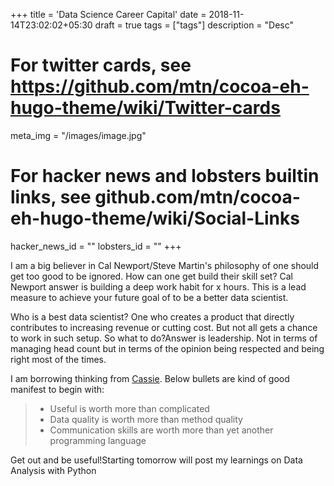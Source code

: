 +++
title = 'Data Science Career Capital'
date = 2018-11-14T23:02:02+05:30
draft = true
tags = ["tags"]
description = "Desc"

# For twitter cards, see https://github.com/mtn/cocoa-eh-hugo-theme/wiki/Twitter-cards
meta_img = "/images/image.jpg"

# For hacker news and lobsters builtin links, see github.com/mtn/cocoa-eh-hugo-theme/wiki/Social-Links
hacker_news_id = ""
lobsters_id = ""
+++

I am a big believer in Cal Newport/Steve Martin's philosophy of one should get too good to be ignored.
How can one get build their skill set? Cal Newport answer is building a deep work habit for x hours. This is a lead measure to achieve your future goal of to be a better data scientist.

Who is a best data scientist?
One who creates a product that directly contributes to increasing revenue or cutting cost. But not all gets a chance to work in such setup. So what to do?Answer is leadership. Not in terms of managing head count but in terms of the opinion being respected and being right most of the times. 

I am borrowing thinking from [Cassie](https://mlconf.com/interview-with-cassie-kozyrkov-chief-decision-scientist-at-google-by-reshama-shaikh-program-committee-member/).
Below bullets are kind of good manifest to begin with:

>* Useful is worth more than complicated
>* Data quality is worth more than method quality
>* Communication skills are worth more than yet another programming language

Get out and be useful!Starting tomorrow will post my learnings on Data Analysis with Python
